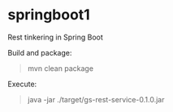 # springboot1
Rest tinkering in Spring Boot

Build and package:
> mvn clean package

Execute:
> java -jar ./target/gs-rest-service-0.1.0.jar
